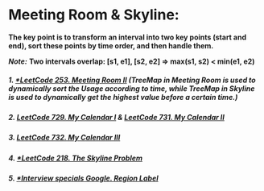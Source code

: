 # Meeting Room & Skyline:

**The key point is to transform an interval into two key points (start and end), sort these points by time order, and then handle them.**

***Note:*** **Two intervals overlap: [s1, e1], [s2, e2]  =>  max(s1, s2) < min(e1, e2)**

##### 1. [*LeetCode 253. Meeting Room II](/src/leetcode/p251to300/LeetCode253MeetingRoomII.kt) (TreeMap in Meeting Room is used to dynamically sort the Usage according to time, while TreeMap in Skyline is used to dynamically get the highest value before a certain time.)
##### 2. [LeetCode 729. My Calendar I](/src/leetcode/p701to750/LeetCode729MyCalendarI.java) & [LeetCode 731. My Calendar II](/src/leetcode/p701to750/LeetCode731MyCalendarII.java)
##### 3. [LeetCode 732. My Calendar III](/src/leetcode/p701to750/LeetCode732MyCalendarIII.java)
##### 4. [*LeetCode 218. The Skyline Problem](https://github.com/RaychHuang/Algorithm/blob/master/src/leetcode/p201to250/LeetCode218TheSkylineProblem.java)
##### 5. [*Interview specials Google. Region Label](https://github.com/RaychHuang/Algorithm/blob/master/src/interview/google/RegionLabel.java)
